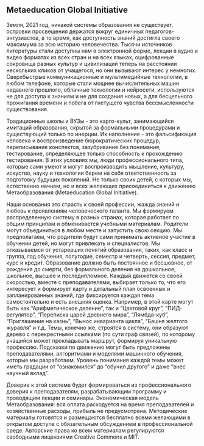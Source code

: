 ## Metaeducation Global Initiative

Земля, 2021 год, никакой системы образования не существует, островки просвещения
держатся вокруг единичных педагогов-энтузиастов, в то время, как доступность
знаний достигла своего максимума за всю историю человечества. Тысячи источников
литературы стали доступны нам в электронной форме, лекции в аудио и видео
форматах из всех стран и на всех языках, оцифрованные сокровища разных культур и
цивилизаций теперь на расстоянии нескольких кликов от учащегося, но они вызывают
интерес у немногих. Сверхбыстрые коммуникационные и мультимедийные технологии, в
любом телефоне, которые стали мощнее вычислительных машин недавнего прошлого,
облачные технологии и нейросети, используются не для доступа к знаниям и не для
создания новых, а для бесцельного прожигания времени и побега от гнетущего
чувства бессмысленности существования.

Традиционные школы и ВУЗы - это карго-культ, занимающийся имитаций образования,
скрытой за формальными процедурами и существующий только по инерции. Их
наполнение - это фальсификация человека и воспроизведение бюрократических
процедур, переписывание конспектов, зазубривание без понимания, тестирование,
определяющее только способность к прохождению тестирования. В этих условиях мы,
люди профессионального типа, которые сами умеют и могут воспроизводить мышление,
культуру, искуство, науку и технологии берем на себя ответственность за
подготовку будущих поколений. Не только своих детей, с которых мы, естественно
начнем, но и всех желающих присоединиться к движению Метаобразования
(Metaeducation Global Initiative).

Наши основания это страсть к своей профессии, жажда знаний и любовь к
проявлениям человеческого таланта. Мы формируем распределенную систему в разных
странах, которая работает по общим принципам и обменивается учебными материалам.
Родители могут объединиться в любом месте и запустить свою секцию. Мы
предполагаем, что родители будут сами принимать активное участие в обучении
детей, но могут привлекать и специалистов. Мы отказываемся от устаревших понятий
образования, таких, как класс и группа, год обучения, полугодие, семестр и
четверть, сессия, предмет, курс и кредит. Образование должно быть постоянное и
бесшовное, от рождения до смерти, без формального деления на дошкольное,
школьное, высшее и последипломное. Каждый движется со своей скоростью, вместе с
преподавателями, выбирает только то, что его интересует и формирует карту и
детальный план освоенных и запланированных знаний, где фиксируется каждая тема
самостоятельно и есть внешняя оценка. Например, в этой карте могут быть как
“Арифметическое деление”, так и “Цветовой круг”, “ПИД-регулятор”, “Переписка
царей древнего мира”, “Лямбда-куб”, “Приглашение на казнь”, “Вынос инварианта
цикла”, “Башня желтого журавля” и т.д. Темы, конечно же, строятся в систему, они
образуют дерево с перекрестными ссылками (по сути граф связей), по которому
учащийся может прокладывать маршрут, формируя уникальную профессию. Подсказки по
движению могут быть предложены преподавателями, алгоритмами и моделями машинного
обучения, которые мы разработаем. Уровень понимания каждой темы может иметь
градации от “ознакомился” до “обучил другого” и даже “внес научный вклад”.

Доверие к этой системе будет формироваться из профессионального доверия к
преподавателям, разрабатывающим программу и проводящим лекции и семинары.
Экономическая модель Метаобразования: вся оплата расходуется на время
преподавателей и хозяйственные расходы, прибыль не предусмотрена. Методические
материалы готовятся и размещаются бесплатно всеми желающими в открытом доступе с
обязательным обсуждением в профессиональной среде. Авторские права ко всем
материалам регулируются свободными лицензиями Creative Commons и MIT.
